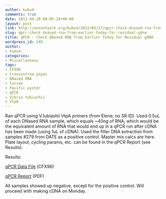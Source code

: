 ```yaml
---
author: kubu4
comments: true
date: 2012-04-28 00:05:28+00:00
layout: post
link: http://onsnetwork.org/kubu4/2012/04/27/qpcr-check-dnased-rna-from-earlier-today-for-residual-gdna/
slug: qpcr-check-dnased-rna-from-earlier-today-for-residual-gdna
title: qPCR - Check DNased RNA from Earlier Today for Residual gDNA
wordpress_id: 249
author:
- kubu4
categories:
- Miscellaneous
tags:
- CFX96
- Crassostrea gigas
- DNased RNA
- larvae
- Pacific oyster
- qPCR
- Vibrio tubiashii
- VtpA
---
```


Ran qPCR using V.tubiashii VtpA primers (from Elene; no SR ID). Used 0.5uL of each DNased RNA sample, which equals ~40ng of RNA, which would be the equivalent amount of RNA that would end up in a qPCR rxn after cDNA has been made (using 1uL of cDNA). Used the filter DNA extraction from samples #279 from DATE as a positive control. Master mix calcs are here. Plate layout, cycling params, etc. can be found in the qPCR Report (see Results).

Results:

[qPCR Data File](http://eagle.fish.washington.edu/Arabidopsis/qpcr/CFX96/Roberts%20Lab_2012-04-27%2013-31-42_CC009827.pcrd) (CFX96)

[qPCR Report](http://eagle.fish.washington.edu/Arabidopsis/qpcr/CFX96/Roberts%20Lab_2012-04-27%2013-31-42_CC009827.pdf) (PDF)

All samples showed up negative, except for the positive control. Will proceed with making cDNA on Monday.
